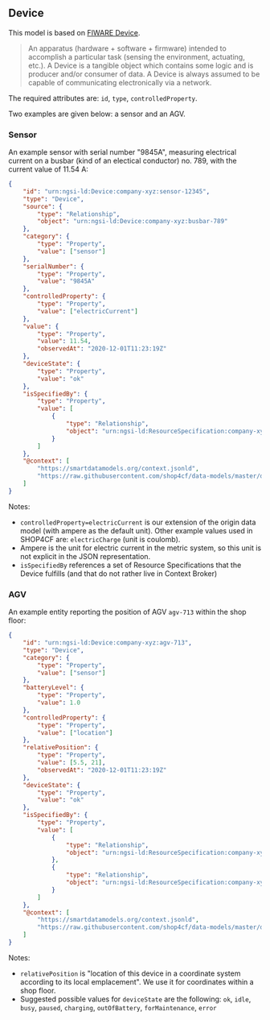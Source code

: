 ## Device

This model is based on [FIWARE Device](https://github.com/smart-data-models/dataModel.Device/blob/master/Device/doc/spec.md).

> An apparatus (hardware + software + firmware) intended to accomplish a particular task (sensing the environment, actuating, etc.). A Device is a tangible object which contains some logic and is producer and/or consumer of data. A Device is always assumed to be capable of communicating electronically via a network.

The required attributes are: `id`, `type`, `controlledProperty`.

Two examples are given below: a sensor and an AGV.

### Sensor

An example sensor with serial number "9845A", 
measuring electrical current on a busbar (kind of an electical conductor) no. 789, 
with the current value of 11.54 A:

```json
{
    "id": "urn:ngsi-ld:Device:company-xyz:sensor-12345",
    "type": "Device",
    "source": {
        "type": "Relationship",
        "object": "urn:ngsi-ld:Device:company-xyz:busbar-789"
    },
    "category": {
        "type": "Property",
        "value": ["sensor"]
    },
    "serialNumber": {
        "type": "Property",
        "value": "9845A"
    },
    "controlledProperty": {
        "type": "Property",
        "value": ["electricCurrent"]
    },
    "value": {
        "type": "Property",
        "value": 11.54,
        "observedAt": "2020-12-01T11:23:19Z"
    },
    "deviceState": {
        "type": "Property",
        "value": "ok"
    },
    "isSpecifiedBy": {
        "type": "Property",
        "value": [
            {
                "type": "Relationship",
                "object": "urn:ngsi-ld:ResourceSpecification:company-xyz:sensor"
            }
        ]
    },
    "@context": [
        "https://smartdatamodels.org/context.jsonld",
        "https://raw.githubusercontent.com/shop4cf/data-models/master/docs/shop4cfcontext.jsonld"
    ]
}
```

Notes:
- `controlledProperty=electricCurrent` is our extension of the origin data model (with ampere as the default unit).
Other example values used in SHOP4CF are: `electricCharge` (unit is coulomb).
- Ampere is the unit for electric current in the metric system,
so this unit is not explicit in the JSON representation.
- `isSpecifiedBy` references a set of Resource Specifications that the Device fulfills
(and that do not rather live in Context Broker)

### AGV

An example entity reporting the position of AGV `agv-713` within the shop floor:

```json
{
    "id": "urn:ngsi-ld:Device:company-xyz:agv-713",
    "type": "Device",
    "category": {
        "type": "Property",
        "value": ["sensor"]
    },
    "batteryLevel": {
        "type": "Property",
        "value": 1.0
    },
    "controlledProperty": {
        "type": "Property",
        "value": ["location"]
    },
    "relativePosition": {
        "type": "Property",
        "value": [5.5, 21],
        "observedAt": "2020-12-01T11:23:19Z"
    },
    "deviceState": {
        "type": "Property",
        "value": "ok"
    },
    "isSpecifiedBy": {
        "type": "Property",
        "value": [
            {
                "type": "Relationship",
                "object": "urn:ngsi-ld:ResourceSpecification:company-xyz:robot"
            },
            {
                "type": "Relationship",
                "object": "urn:ngsi-ld:ResourceSpecification:company-xyz:agv"
            }
        ]
    },
    "@context": [
        "https://smartdatamodels.org/context.jsonld",
        "https://raw.githubusercontent.com/shop4cf/data-models/master/docs/shop4cfcontext.jsonld"
    ]
}
```

Notes:
- `relativePosition` is "location of this device in a coordinate system according to its local emplacement".
We use it for coordinates within a shop floor.
- Suggested possible values for `deviceState` are the following:
`ok`, `idle`, `busy`, `paused`, `charging`, `outOfBattery`, `forMaintenance`, `error`
